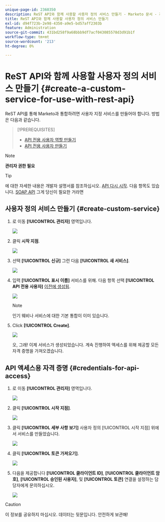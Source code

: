 ```yaml
---
unique-page-id: 2360350
description: ReST API와 함께 사용할 사용자 정의 서비스 만들기 - Marketo 문서 - 제품 설명서
title: ReST API와 함께 사용할 사용자 정의 서비스 만들기
exl-id: d94f723b-2e98-4350-a9e5-bd57aff2303b
feature: Administration
source-git-commit: 431bd258f9a68bbb9df7acf043085578d3d91b1f
workflow-type: tm+mt
source-wordcount: '213'
ht-degree: 0%

---
```


# ReST API와 함께 사용할 사용자 정의 서비스 만들기 {#create-a-custom-service-for-use-with-rest-api}

ReST API를 통해 Marketo과 통합하려면 사용자 지정 서비스를 만들어야 합니다. 방법은 다음과 같습니다.

>[!PREREQUISITES]
>
>* [API 전용 사용자 역할 만들기](/help/marketo/product-docs/administration/users-and-roles/create-an-api-only-user-role.md)
>* [API 전용 사용자 만들기](/help/marketo/product-docs/administration/users-and-roles/create-an-api-only-user.md)
>

>[!NOTE]
>
>**관리자 권한 필요**

>[!TIP]
>
>에 대한 자세한 내용은 개발자 설명서를 참조하십시오. [API 다시 시작](https://developers.marketo.com/documentation/rest/). 다음 항목도 있습니다. [SOAP API](https://developers.marketo.com/documentation/soap/) 그게 당신이 필요한 거라면

## 사용자 정의 서비스 만들기 {#create-custom-service}

1. 로 이동 **[!UICONTROL 관리자]** 영역입니다.

   ![](assets/create-a-custom-service-for-use-with-rest-api-1.png)

1. 클릭 **시작 지점**.

   ![](assets/create-a-custom-service-for-use-with-rest-api-2.png)

1. 선택 **[!UICONTROL 신규]** 그런 다음 **[!UICONTROL 새 서비스]**.

   ![](assets/create-a-custom-service-for-use-with-rest-api-3.png)

1. 입력 **[!UICONTROL 표시 이름]** 서비스를 위해. 다음 항목 선택 **[!UICONTROL API 전용 사용자]** [이전에 생성됨](/help/marketo/product-docs/administration/users-and-roles/create-an-api-only-user.md).

   ![](assets/create-a-custom-service-for-use-with-rest-api-4.png)

   >[!NOTE]
   >
   >인기 웨비나 서비스에 대한 기본 통합이 이미 있습니다.

1. Click **[!UICONTROL Create]**.

   ![](assets/create-a-custom-service-for-use-with-rest-api-5.png)

   오, 그래! 이제 서비스가 생성되었습니다. 계속 진행하여 액세스를 위해 제공할 모든 자격 증명을 가져오겠습니다.

## API 액세스용 자격 증명 {#credentials-for-api-access}

1. 로 이동 **[!UICONTROL 관리자]** 영역입니다.

   ![](assets/create-a-custom-service-for-use-with-rest-api-6.png)

1. 클릭 **[!UICONTROL 시작 지점]**.

   ![](assets/create-a-custom-service-for-use-with-rest-api-7.png)

1. 클릭 **[!UICONTROL 세부 사항 보기]** 사용자 정의 [!UICONTROL 시작 지점] 위에서 서비스를 만들었습니다.

   ![](assets/create-a-custom-service-for-use-with-rest-api-8.png)

1. 클릭 **[!UICONTROL 토큰 가져오기]**.

   ![](assets/create-a-custom-service-for-use-with-rest-api-9.png)

1. 다음을 제공합니다 **[!UICONTROL 클라이언트 ID]**, **[!UICONTROL 클라이언트 암호]**, **[!UICONTROL 승인된 사용자]**, 및 **[!UICONTROL 토큰]** 연결을 설정하는 담당자에게 문의하십시오.

   ![](assets/create-a-custom-service-for-use-with-rest-api-10.png)

>[!CAUTION]
>
>이 정보를 공유하지 마십시오. 데이터는 뒷문입니다. 안전하게 보관해!
